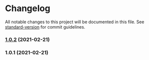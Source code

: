 # Changelog

All notable changes to this project will be documented in this file. See [standard-version](https://github.com/conventional-changelog/standard-version) for commit guidelines.

### [1.0.2](///compare/v1.0.1...v1.0.2) (2021-02-21)

### 1.0.1 (2021-02-21)
